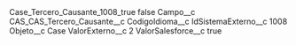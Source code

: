 <?xml version="1.0" encoding="UTF-8"?>
<CustomMetadata xmlns="http://soap.sforce.com/2006/04/metadata" xmlns:xsi="http://www.w3.org/2001/XMLSchema-instance" xmlns:xsd="http://www.w3.org/2001/XMLSchema">
    <label>Case_Tercero_Causante_1008_true</label>
    <protected>false</protected>
    <values>
        <field>Campo__c</field>
        <value xsi:type="xsd:string">CAS_CAS_Tercero_Causante__c</value>
    </values>
    <values>
        <field>CodigoIdioma__c</field>
        <value xsi:nil="true"/>
    </values>
    <values>
        <field>IdSistemaExterno__c</field>
        <value xsi:type="xsd:string">1008</value>
    </values>
    <values>
        <field>Objeto__c</field>
        <value xsi:type="xsd:string">Case</value>
    </values>
    <values>
        <field>ValorExterno__c</field>
        <value xsi:type="xsd:string">2</value>
    </values>
    <values>
        <field>ValorSalesforce__c</field>
        <value xsi:type="xsd:string">true</value>
    </values>
</CustomMetadata>
